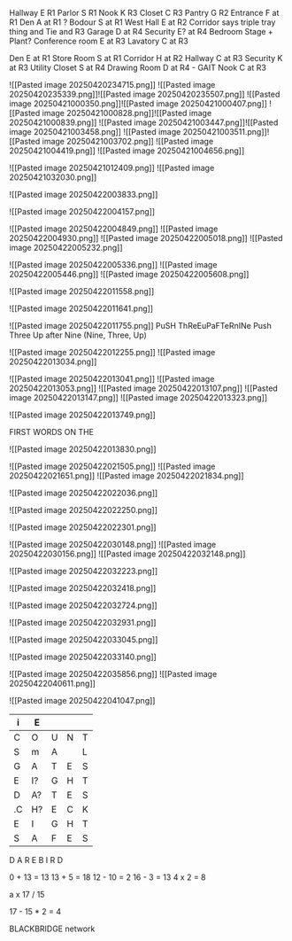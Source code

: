 Hallway E R1
Parlor S R1
Nook K R3
Closet C R3
Pantry G R2
Entrance F at R1
Den A at R1 ?
Bodour S at R1
West Hall E at R2
Corridor says triple tray thing and Tie and R3
Garage D at R4
Security E? at R4
Bedroom Stage + Plant?
Conference room E at R3
Lavatory C at R3


Den E at R1
Store  Room S at R1
Corridor H at R2
Hallway C at R3
Security K at R3
Utility Closet S at R4
Drawing Room D at R4 - GAIT
Nook C at R3

![[Pasted image 20250420234715.png]]
![[Pasted image 20250420235339.png]]![[Pasted image 20250420235507.png]]
![[Pasted image 20250421000350.png]]![[Pasted image 20250421000407.png]]
![[Pasted image 20250421000828.png]]![[Pasted image 20250421000839.png]]
![[Pasted image 20250421003447.png]]![[Pasted image 20250421003458.png]]
![[Pasted image 20250421003511.png]]![[Pasted image 20250421003702.png]]
![[Pasted image 20250421004419.png]]
![[Pasted image 20250421004656.png]]

![[Pasted image 20250421012409.png]]
![[Pasted image 20250421032030.png]]

![[Pasted image 20250422003833.png]]

![[Pasted image 20250422004157.png]]

![[Pasted image 20250422004849.png]]
![[Pasted image 20250422004930.png]]
![[Pasted image 20250422005018.png]]
![[Pasted image 20250422005232.png]]

![[Pasted image 20250422005336.png]]
![[Pasted image 20250422005446.png]]
![[Pasted image 20250422005608.png]]

![[Pasted image 20250422011558.png]]

![[Pasted image 20250422011641.png]]

![[Pasted image 20250422011755.png]]
PuSH ThReEuPaFTeRnINe Push Three Up after Nine (Nine, Three, Up)

![[Pasted image 20250422012255.png]]
![[Pasted image 20250422013034.png]]

![[Pasted image 20250422013041.png]]
![[Pasted image 20250422013053.png]]
![[Pasted image 20250422013107.png]]
![[Pasted image 20250422013147.png]]
![[Pasted image 20250422013323.png]]

![[Pasted image 20250422013749.png]]

FIRST WORDS ON THE

![[Pasted image 20250422013830.png]]

![[Pasted image 20250422021505.png]]
![[Pasted image 20250422021651.png]]
![[Pasted image 20250422021834.png]]

![[Pasted image 20250422022036.png]]

![[Pasted image 20250422022250.png]]

![[Pasted image 20250422022301.png]]

![[Pasted image 20250422030148.png]]
![[Pasted image 20250422030156.png]]
 ![[Pasted image 20250422032148.png]]

![[Pasted image 20250422032223.png]]

![[Pasted image 20250422032418.png]]

![[Pasted image 20250422032724.png]]

![[Pasted image 20250422032931.png]]

![[Pasted image 20250422033045.png]]

![[Pasted image 20250422033140.png]]

![[Pasted image 20250422035856.png]]
![[Pasted image 20250422040611.png]]

![[Pasted image 20250422041047.png]]

| i   | E   |     |     |     |
| --- | --- | --- | --- | --- |
| C   | O   | U   | N   | T   |
| S   | m   | A   |     | L   |
| G   | A   | T   | E   | S   |
| E   | I?  | G   | H   | T   |
| D   | A?  | T   | E   | S   |
| .C  | H?  | E   | C   | K   |
| E   | I   | G   | H   | T   |
| S   | A   | F   | E   | S   |
D A R E B I R D

0 + 13 = 13
13 + 5 = 18
12 - 10 = 2
16 - 3 = 13
4 x 2 = 8

a x 17 / 15 

17 - 15 * 2 = 4


BLACKBRIDGE network
